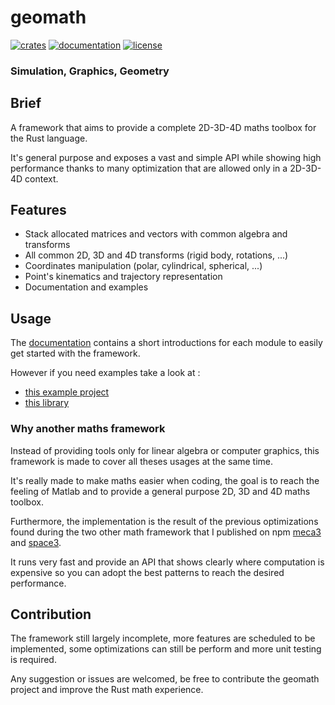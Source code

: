 
# geomath
[![crates](https://img.shields.io/crates/v/geomath?style=flat-square)](https://crates.io/crates/geomath)
[![documentation](https://img.shields.io/static/v1?label=docs.rs&message=documentation&color=blue&style=flat-square)](https://docs.rs/geomath)
[![license](https://img.shields.io/crates/l/geomath?style=flat-square)](https://github.com/samiBendou/geomath/blob/master/LICENSE)

### Simulation, Graphics, Geometry

## Brief
A framework that aims to provide a complete 2D-3D-4D maths toolbox for the Rust language.

It's general purpose and exposes a vast and simple API while showing high performance 
thanks to many optimization that are allowed only in a 2D-3D-4D context.

## Features
- Stack allocated matrices and vectors with common algebra and transforms
- All common 2D, 3D and 4D transforms (rigid body, rotations, ...)
- Coordinates manipulation (polar, cylindrical, spherical, ...)
- Point's kinematics and trajectory representation
- Documentation and examples

## Usage

The [documentation](https://docs.rs/geomath) contains a short introductions for each module to easily get started with the framework.

However if you need examples take a look at :
- [this example project](https://github.com/samiBendou/nbodies)
- [this library](https://github.com/samiBendou/dynamics)

### Why another maths framework

Instead of providing tools only for linear algebra or computer graphics, this framework is made to cover all theses usages at
the same time.

It's really made to make maths easier when coding, the goal is to reach the feeling of Matlab and to provide a general purpose
 2D, 3D and 4D maths toolbox.

Furthermore, the implementation is the result of the previous optimizations found during the two other math framework that
I published on npm [meca3](https://www.npmjs.com/package/meca3) and [space3](https://www.npmjs.com/package/space3). 

It runs very fast and provide an API that shows clearly where computation is expensive so you can adopt the best patterns
to reach the desired performance.

## Contribution

The framework still largely incomplete, more features are scheduled to be implemented,
some optimizations can still be perform and more unit testing is required.

Any suggestion or issues are welcomed, be free to contribute the geomath project and improve the Rust math experience.


